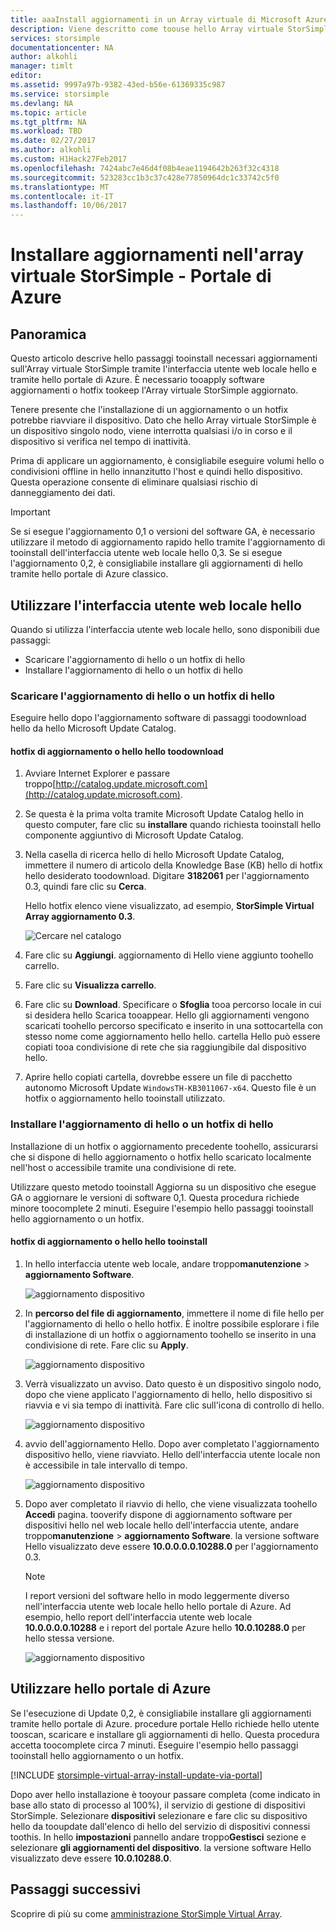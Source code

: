 ```yaml
---
title: aaaInstall aggiornamenti in un Array virtuale di Microsoft Azure StorSimple | Documenti Microsoft
description: Viene descritto come toouse hello Array virtuale StorSimple web UI tooapply Aggiorna metodo hello portale e l'aggiornamento rapido
services: storsimple
documentationcenter: NA
author: alkohli
manager: timlt
editor: 
ms.assetid: 9997a97b-9382-43ed-b56e-61369335c987
ms.service: storsimple
ms.devlang: NA
ms.topic: article
ms.tgt_pltfrm: NA
ms.workload: TBD
ms.date: 02/27/2017
ms.author: alkohli
ms.custom: H1Hack27Feb2017
ms.openlocfilehash: 7424abc7e46d4f08b4eae1194642b263f32c4318
ms.sourcegitcommit: 523283cc1b3c37c428e77850964dc1c33742c5f0
ms.translationtype: MT
ms.contentlocale: it-IT
ms.lasthandoff: 10/06/2017
---
```

# <a name="install-updates-on-your-storsimple-virtual-array---azure-portal"></a>Installare aggiornamenti nell'array virtuale StorSimple - Portale di Azure

## <a name="overview"></a>Panoramica

Questo articolo descrive hello passaggi tooinstall necessari aggiornamenti sull'Array virtuale StorSimple tramite l'interfaccia utente web locale hello e tramite hello portale di Azure. È necessario tooapply software aggiornamenti o hotfix tookeep l'Array virtuale StorSimple aggiornato. 

Tenere presente che l'installazione di un aggiornamento o un hotfix potrebbe riavviare il dispositivo. Dato che hello Array virtuale StorSimple è un dispositivo singolo nodo, viene interrotta qualsiasi i/o in corso e il dispositivo si verifica nel tempo di inattività. 

Prima di applicare un aggiornamento, è consigliabile eseguire volumi hello o condivisioni offline in hello innanzitutto l'host e quindi hello dispositivo. Questa operazione consente di eliminare qualsiasi rischio di danneggiamento dei dati.

> [!IMPORTANT]
> Se si esegue l'aggiornamento 0,1 o versioni del software GA, è necessario utilizzare il metodo di aggiornamento rapido hello tramite l'aggiornamento di tooinstall dell'interfaccia utente web locale hello 0,3. Se si esegue l'aggiornamento 0,2, è consigliabile installare gli aggiornamenti di hello tramite hello portale di Azure classico.
 

## <a name="use-hello-local-web-ui"></a>Utilizzare l'interfaccia utente web locale hello

Quando si utilizza l'interfaccia utente web locale hello, sono disponibili due passaggi:

* Scaricare l'aggiornamento di hello o un hotfix di hello
* Installare l'aggiornamento di hello o un hotfix di hello

### <a name="download-hello-update-or-hello-hotfix"></a>Scaricare l'aggiornamento di hello o un hotfix di hello

Eseguire hello dopo l'aggiornamento software di passaggi toodownload hello da hello Microsoft Update Catalog.

#### <a name="toodownload-hello-update-or-hello-hotfix"></a>hotfix di aggiornamento o hello hello toodownload

1. Avviare Internet Explorer e passare troppo[http://catalog.update.microsoft.com](http://catalog.update.microsoft.com).

2. Se questa è la prima volta tramite Microsoft Update Catalog hello in questo computer, fare clic su **installare** quando richiesta tooinstall hello componente aggiuntivo di Microsoft Update Catalog.

3. Nella casella di ricerca hello di hello Microsoft Update Catalog, immettere il numero di articolo della Knowledge Base (KB) hello di hotfix hello desiderato toodownload. Digitare **3182061** per l'aggiornamento 0.3, quindi fare clic su **Cerca**.
   
    Hello hotfix elenco viene visualizzato, ad esempio, **StorSimple Virtual Array aggiornamento 0.3**.
   
    ![Cercare nel catalogo](./media/storsimple-virtual-array-install-update/download1.png)

4. Fare clic su **Aggiungi**. aggiornamento di Hello viene aggiunto toohello carrello.

5. Fare clic su **Visualizza carrello**.

6. Fare clic su **Download**. Specificare o **Sfoglia** tooa percorso locale in cui si desidera hello Scarica tooappear. Hello gli aggiornamenti vengono scaricati toohello percorso specificato e inserito in una sottocartella con stesso nome come aggiornamento hello hello. cartella Hello può essere copiati tooa condivisione di rete che sia raggiungibile dal dispositivo hello.

7. Aprire hello copiati cartella, dovrebbe essere un file di pacchetto autonomo Microsoft Update `WindowsTH-KB3011067-x64`. Questo file è un hotfix o aggiornamento hello tooinstall utilizzato.

### <a name="install-hello-update-or-hello-hotfix"></a>Installare l'aggiornamento di hello o un hotfix di hello

Installazione di un hotfix o aggiornamento precedente toohello, assicurarsi che si dispone di hello aggiornamento o hotfix hello scaricato localmente nell'host o accessibile tramite una condivisione di rete. 

Utilizzare questo metodo tooinstall Aggiorna su un dispositivo che esegue GA o aggiornare le versioni di software 0,1. Questa procedura richiede minore toocomplete 2 minuti. Eseguire l'esempio hello passaggi tooinstall hello aggiornamento o un hotfix.

#### <a name="tooinstall-hello-update-or-hello-hotfix"></a>hotfix di aggiornamento o hello hello tooinstall

1. In hello interfaccia utente web locale, andare troppo**manutenzione** > **aggiornamento Software**.
   
    ![aggiornamento dispositivo](./media/storsimple-virtual-array-install-update/update1m.png)

2. In **percorso del file di aggiornamento**, immettere il nome di file hello per l'aggiornamento di hello o hello hotfix. È inoltre possibile esplorare i file di installazione di un hotfix o aggiornamento toohello se inserito in una condivisione di rete. Fare clic su **Apply**.
   
    ![aggiornamento dispositivo](./media/storsimple-virtual-array-install-update/update2m.png)

3. Verrà visualizzato un avviso. Dato questo è un dispositivo singolo nodo, dopo che viene applicato l'aggiornamento di hello, hello dispositivo si riavvia e vi sia tempo di inattività. Fare clic sull'icona di controllo di hello.
   
   ![aggiornamento dispositivo](./media/storsimple-virtual-array-install-update/update3m.png)

4. avvio dell'aggiornamento Hello. Dopo aver completato l'aggiornamento dispositivo hello, viene riavviato. Hello dell'interfaccia utente locale non è accessibile in tale intervallo di tempo.
   
    ![aggiornamento dispositivo](./media/storsimple-virtual-array-install-update/update5m.png)

5. Dopo aver completato il riavvio di hello, che viene visualizzata toohello **Accedi** pagina. tooverify dispone di aggiornamento software per dispositivi hello nel web locale hello dell'interfaccia utente, andare troppo**manutenzione** > **aggiornamento Software**. la versione software Hello visualizzato deve essere **10.0.0.0.0.10288.0** per l'aggiornamento 0.3.
   
   > [!NOTE]
   > I report versioni del software hello in modo leggermente diverso nell'interfaccia utente web locale hello hello portale di Azure. Ad esempio, hello report dell'interfaccia utente web locale **10.0.0.0.0.10288** e i report del portale Azure hello **10.0.10288.0** per hello stessa versione.
   
    ![aggiornamento dispositivo](./media/storsimple-virtual-array-install-update/update6m.png)

## <a name="use-hello-azure-portal"></a>Utilizzare hello portale di Azure

Se l'esecuzione di Update 0,2, è consigliabile installare gli aggiornamenti tramite hello portale di Azure. procedure portale Hello richiede hello utente tooscan, scaricare e installare gli aggiornamenti di hello. Questa procedura accetta toocomplete circa 7 minuti. Eseguire l'esempio hello passaggi tooinstall hello aggiornamento o un hotfix.

[!INCLUDE [storsimple-virtual-array-install-update-via-portal](../../includes/storsimple-virtual-array-install-update-via-portal.md)]

Dopo aver hello installazione è tooyour passare completa (come indicato in base allo stato di processo al 100%), il servizio di gestione di dispositivi StorSimple. Selezionare **dispositivi** selezionare e fare clic su dispositivo hello da tooupdate dall'elenco di hello del servizio di dispositivi connessi toothis. In hello **impostazioni** pannello andare troppo**Gestisci** sezione e selezionare **gli aggiornamenti del dispositivo**. la versione software Hello visualizzato deve essere **10.0.10288.0**.


## <a name="next-steps"></a>Passaggi successivi

Scoprire di più su come [amministrazione StorSimple Virtual Array](storsimple-ova-web-ui-admin.md).

